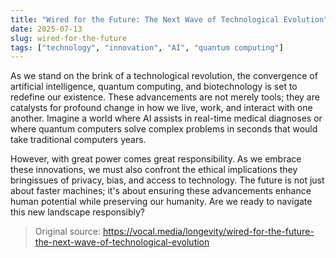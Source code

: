 ```yaml
---
title: "Wired for the Future: The Next Wave of Technological Evolution"
date: 2025-07-13
slug: wired-for-the-future
tags: ["technology", "innovation", "AI", "quantum computing"]
---
```


As we stand on the brink of a technological revolution, the convergence of artificial intelligence, quantum computing, and biotechnology is set to redefine our existence. These advancements are not merely tools; they are catalysts for profound change in how we live, work, and interact with one another. Imagine a world where AI assists in real-time medical diagnoses or where quantum computers solve complex problems in seconds that would take traditional computers years.

However, with great power comes great responsibility. As we embrace these innovations, we must also confront the ethical implications they bringissues of privacy, bias, and access to technology. The future is not just about faster machines; it's about ensuring these advancements enhance human potential while preserving our humanity. Are we ready to navigate this new landscape responsibly?
> Original source: https://vocal.media/longevity/wired-for-the-future-the-next-wave-of-technological-evolution